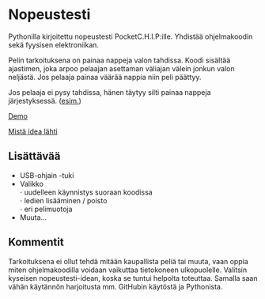 # Nopeustesti
Pythonilla kirjoitettu nopeustesti PocketC.H.I.P:ille. Yhdistää ohjelmakoodin sekä fyysisen elektroniikan.

Pelin tarkoituksena on painaa nappeja valon tahdissa. Koodi sisältää ajastimen, joka arpoo pelaajan asettaman väliajan välein jonkun valon neljästä. Jos pelaaja painaa väärää nappia niin peli päättyy.

Jos pelaaja ei pysy tahdissa, hänen täytyy silti painaa nappeja järjestyksessä. ([esim.](https://youtu.be/KgpQJx6T7bk?t=156))

[Demo](https://youtu.be/KgpQJx6T7bk)

[Mistä idea lähti](https://www.youtube.com/watch?v=OFuYpUqqYDE&user=UCAcHTMDb4mxAHF0EH_HYS_Q)

## Lisättävää
* USB-ohjain -tuki
* Valikko  
⋅ uudelleen käynnistys suoraan koodissa  
⋅ ledien lisääminen / poisto  
⋅ eri pelimuotoja  
* Muuta...  

## Kommentit
Tarkoituksena ei ollut tehdä mitään kaupallista peliä tai muuta, vaan oppia miten ohjelmakoodilla voidaan vaikuttaa tietokoneen ulkopuolelle. Valitsin kyseisen nopeustesti-idean, koska se tuntui helpolta toteuttaa. Samalla saan vähän käytännön harjoitusta mm. GitHubin käytöstä ja Pythonista.
